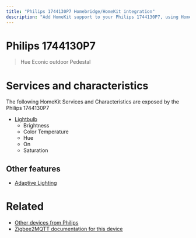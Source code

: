 ```yaml
---
title: "Philips 1744130P7 Homebridge/HomeKit integration"
description: "Add HomeKit support to your Philips 1744130P7, using Homebridge, Zigbee2MQTT and homebridge-z2m."
---
```

<!---
This file has been GENERATED using src/docgen/docgen.ts
DO NOT EDIT THIS FILE MANUALLY!
-->
# Philips 1744130P7
> Hue Econic outdoor Pedestal


# Services and characteristics
The following HomeKit Services and Characteristics are exposed by
the Philips 1744130P7

* [Lightbulb](../../light.md)
  * Brightness
  * Color Temperature
  * Hue
  * On
  * Saturation

## Other features
* [Adaptive Lighting](../../light.md)

# Related
* [Other devices from Philips](../index.md#philips)
* [Zigbee2MQTT documentation for this device](https://www.zigbee2mqtt.io/devices/1744130P7.html)